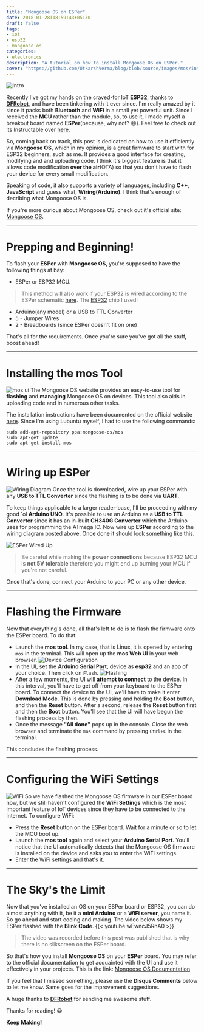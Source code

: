 ```yaml
---
title: "Mongoose OS on ESPer"
date: 2018-01-28T18:59:43+05:30
draft: false
tags:
- iot
- esp32
- mongoose os
categories: 
- electronics
description: "A tutorial on how to install Mongoose OS on ESPer."
cover: "https://github.com/UtkarshVerma/blog/blob/source/images/mos/intro-small.jpeg"
---
```

![Intro](https://github.com/UtkarshVerma/blog/blob/source/static/images/mos/intro-small.jpeg)

Recently I've got my hands on the craved-for IoT **ESP32**, thanks to **[DFRobot](https://www.dfrobot.com)**, and have been tinkering with it ever since. I'm really amazed by it since it packs both **Bluetooth** and **WiFi** in a small yet powerful unit. Since I received the **MCU** rather than the module, so, to use it, I made myself a breakout board named **ESPer**(because, why not? :smile:). Feel free to check out its Instructable over [here](https://www.instructables.com/id/DIY-ESP32-Development-Board-ESPer/).

So, coming back on track, this post is dedicated on how to use it efficiently via **Mongoose OS**, which in my opinion, is a great firmware to start with for ESP32 beginners, such as me. It provides a good interface for creating, modifying and and uploading code. I think it's biggest feature is that it allows code modification **over the air**(OTA) so that you don't have to flash your device for every small modification.

Speaking of code, it also supports a variety of languages, including **C++**, **JavaScript** and guess what, **Wiring(Arduino)**. I think that's enough of decribing what Mongoose OS is. 

If you're more curious about Mongoose OS, check out it's official site: [Mongoose OS](https://www.mongoose-os.com).

---

# Prepping and Beginning!
To flash your **ESPer** with **Mongoose OS**, you're supposed to have the following things at bay:

- ESPer or ESP32 MCU.

> This method will also work if your ESP32 is wired according to the ESPer schematic [here](https://cdn.instructables.com/FOU/1WS0/JBE12R70/FOU1WS0JBE12R70.LARGE.jpg). The [ESP32](https://www.dfrobot.com/product-1559.html) chip I used! 

- Arduino(any model) or a USB to TTL Converter
- 5 - Jumper Wires
- 2 - Breadboards (since ESPer doesn't fit on one)

That's all for the requirements. Once you're sure you've got all the stuff, boost ahead!

---

# Installing the mos Tool
![mos ui](https://github.com/UtkarshVerma/blog/blob/source/static/images/mos/mos.png)
The Mongoose OS website provides an easy-to-use tool for **flashing** and **managing** Mongoose OS on devices. This tool also aids in uploading code and in numerous other tasks. 

The installation instructions have been documented on the official website [here](https://mongoose-os.com/software.html).
Since I'm using Lubuntu myself, I had to use the following commands:

```shell
sudo add-apt-repository ppa:mongoose-os/mos
sudo apt-get update
sudo apt-get install mos
```
---

# Wiring up ESPer
![Wiring Diagram](https://github.com/UtkarshVerma/blog/blob/source/static/images/mos/wiring.jpg)
Once the tool is downloaded, wire up your ESPer with any **USB to TTL Converter** since the flashing is to be done via **UART**. 

To keep things applicable to a larger reader-base, I'll be proceeding with my good `ol **Arduino UNO**. It's possible to use an Arduino as a **USB to TTL Converter** since it has an in-built **CH340G Converter** which the Arduino uses for programming the ATmega IC.
Now wire up **ESPer** according to the wiring diagram posted above. Once done it should look something like this.

![ESPer Wired Up](https://github.com/UtkarshVerma/blog/blob/source/static/images/mos/wiring-real.jpg)

> Be careful while making the **power connections** because ESP32 MCU is **not 5V tolerable** therefore you might end up burning your MCU if you're not careful.

Once that's done, connect your Arduino to your PC or any other device.

---

# Flashing the Firmware
Now that everything's done, all that's left to do is to flash the firmware onto the ESPer board. To do that:

- Launch the **mos tool**. In my case, that is Linux, it is opened by entering `mos` in the terminal. This will open up the **mos Web UI** in your web browser.
![Device Configuration](https://github.com/UtkarshVerma/blog/blob/source/static/images/mos/device.png)
- In the UI, set the **Arduino Serial Port**, device as **esp32** and an app of your choice. Then click on `Flash`.
![Flashing](https://github.com/UtkarshVerma/blog/blob/source/static/images/mos/flash.png)
- After a few moments, the UI will **attempt to connect** to the device. In this interval, you'll have to get off from your keyboard to the ESPer board. To connect the device to the UI, we'll have to make it enter **Download Mode**. This is done by pressing and holding the **Boot** button, and then the **Reset** button. After a second, release the **Reset** button first and then the **Boot** button. You'll see that the UI will have begun the flashing process by then.
- Once the message **"All done"** pops up in the console. Close the web browser and terminate the `mos` command by pressing `Ctrl+C` in the terminal.

This concludes the flashing process.

---

# Configuring the WiFi Settings
![WiFi](https://github.com/UtkarshVerma/blog/blob/source/static/images/mos/wifi.png)
So we have flashed the Mongoose OS firmware in our ESPer board now, but we still haven't configured the **WiFi Settings** which is the most important feature of IoT devices since they have to be connected to the internet. To configure WiFi:

- Press the **Reset** button on the ESPer board. Wait for a minute or so to let the MCU boot up.
- Launch the **mos tool** again and select your **Arduino Serial Port**. You'll notice that the UI automatically detects that the Mongoose OS firmware is installed on the device and asks you to enter the WiFi settings.
- Enter the WiFi settings and that's it.


---

# The Sky's the Limit
Now that you've installed an OS on your ESPer board or ESP32, you can do almost anything with it, be it a **mini Arduino** or a **WiFi server**, you name it. So go ahead and start coding and making. The video below shows my ESPer flashed with the 
**Blink Code**.
{{< youtube wEwncJ5RnA0 >}}

> The video was recorded before this post was published that is why there is no silkscreen on the ESPer board.

So that's how you install **Mongoose OS** on your **ESPer** board. You may refer to the official documentation to get acquainted with the UI and use it effectively in your projects. This is the link: [Mongoose OS Documentation](https://mongoose-os.com/docs/)

If you feel that I missed something, please use the **Disqus Comments** below to let me know. Same goes for the improvement suggestions. 

A huge thanks to **[DFRobot](https://www.dfrobot.com)** for sending me awesome stuff. 

Thanks for reading!  :grinning:

**Keep Making!**
